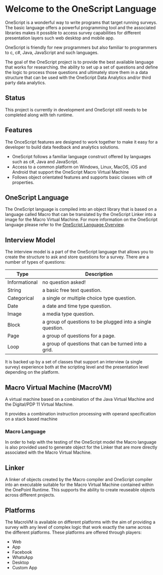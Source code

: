 # Welcome to the OneScript Language
OneScript is a wonderful way to write programs that target running surveys. The basic language offers a powerful programming tool and the associated libraries makes it possible to access survey capabilities for different presentation layers such web desktop and mobile app.

OneScript is friendly for new programmers but also familiar to programmers to c, c#, Java, JavaScript and such languages. 

The goal of the OneScript project is to provide the best available language that works for researching. the ability to set up a set of questions and define the logic to process those  questions and ultimately store them in a data structure that can be used with the OneScript Data Analytics and/or third party data analytics.

## Status
This project is currently in development and OneScript still needs to be completed along with teh runtime.

## Features
The OnceScript features are designed to work together to make it easy for a developer to build data feedback 
and analytics solutions.

* OneScript follows a familiar language construct offered by languages such as c#, Java and JavaScript.
* Access to a common platform on Windows, Linux, MacOS, iOS and Android that support the OneScript Macro Virtual Machine
* Follows object orientated features and supports basic classes with c# properties.

## OneScript Language
The OneScript language is compiled into an object library that is based on a language called Macro that can be translated by the OneScript Linker into a image for the Macro Virtual Machine. For more information on the OneScript language please refer to the [OneScript Language Overview](docs/OneScript.md).

## Interview Model
The interview model is a part of the OneScript language that allows you to create the structure to ask and store questions for a survey. There are a number of types of questions:

Type | Description
---- | -----------
Informational | no question asked!
String | a basic free text question.
Categorical | a single or multiple choice type question.
Date | a date and time type question.
Image | a media type question.
Block | a group of questions to be plugged into a single question.
Page | a group of questions for a page.
Loop | a group of questions that can be turned into a grid.


It is backed up by a set of classes that support an interview (a single survey) experience both at the scripting level and the presentation level depending on the platform.

## Macro Virtual Machine (MacroVM)
A virtual machine based on a combination of the Java Virtual Machine and the Digital/PDP 11 Virtual Machine. 

It provides a combination instruction processing with operand specification on a stack based machine

### Macro Language
In order to help with the testing of the OneScript model the Macro language is also provided used to generate object for the Linker that are more directly associated with the Macro Virtual Machine.

## Linker
A linker of objects created by the Macro compiler and OneScript compiler into an executable suitable for the Macro Virtual
Machine contained within the OnePoint Runtime. This supports the ability to create reuseable objects across different
projects.

## Platforms
The MacroVM is available on different platforms with the aim of providing a survey with any level of complex logic that work exactly the same across the different platforms. These platforms are offered through players:
* Web
* App
* Facebook
* WhatsApp
* Desktop
* Custom App